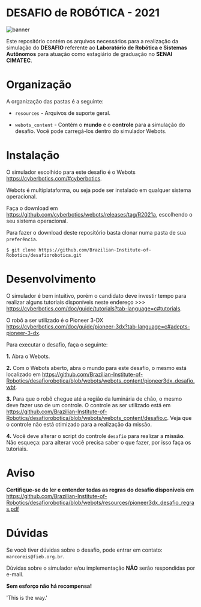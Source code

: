 # DESAFIO de ROBÓTICA - 2021

![banner](https://github.com/Brazilian-Institute-of-Robotics/desafiorobotica/blob/webots/resources/banner.png)

Este repositório contém os arquivos necessários para a realização da simulação do **DESAFIO** referente ao **Laboratório de Robótica e Sistemas Autônomos** para atuação como estagiário de graduação no **SENAI CIMATEC**.

# Organização

A organização das pastas é a seguinte:

- `resources` - Arquivos de suporte geral.

- `webots_content` - Contém o **mundo** e o **controle** para a simulação do desafio. Você pode carregá-los dentro do simulador Webots.

# Instalação

O simulador escolhido para este desafio é o Webots <https://cyberbotics.com/#cyberbotics>.

Webots é multiplataforma, ou seja pode ser instalado em qualquer sistema operacional.

Faça o download em <https://github.com/cyberbotics/webots/releases/tag/R2021a>, escolhendo o seu sistema operacional.

Para fazer o download deste repositório basta clonar numa pasta de sua `preferência`.

```
$ git clone https://github.com/Brazilian-Institute-of-Robotics/desafiorobotica.git
``` 

# Desenvolvimento

O simulador é bem intuitivo, porém o candidato deve investir tempo para realizar alguns tutoriais disponíveis neste endereço >>> <https://cyberbotics.com/doc/guide/tutorials?tab-language=c#tutorials>.

O robô a ser utilizado é o Pioneer 3-DX <https://cyberbotics.com/doc/guide/pioneer-3dx?tab-language=c#adepts-pioneer-3-dx>.

Para executar o desafio, faça o seguinte:

**1.** Abra o Webots.

**2.** Com o Webots aberto, abra o mundo para este desafio, o mesmo está localizado em <https://github.com/Brazilian-Institute-of-Robotics/desafiorobotica/blob/webots/webots_content/pioneer3dx_desafio.wbt>.
  
**3.** Para que o robô chegue até a região da luminária de chão, o mesmo deve fazer uso de um controle. O controle as ser utilizado está em <https://github.com/Brazilian-Institute-of-Robotics/desafiorobotica/blob/webots/webots_content/desafio.c>. Veja que o controle não está otimizado para a realização da missão.

**4.** Você deve alterar o script do controle `desafio` para realizar a **missão**. Não esqueça: para alterar você precisa saber o que fazer, por isso faça os tutoriais.


# Aviso

**Certifique-se de ler e entender todas as regras do desafio disponíveis em** <https://github.com/Brazilian-Institute-of-Robotics/desafiorobotica/blob/webots/resources/pioneer3dx_desafio_regras.pdf>


# Dúvidas

Se você tiver dúvidas sobre o desafio, pode entrar em contato: `marcoreis@fieb.org.br`.

Dúvidas sobre o simulador e/ou implementação **NÃO** serão respondidas por e-mail.


**Sem esforço não há recompensa!**

'This is the way.'
